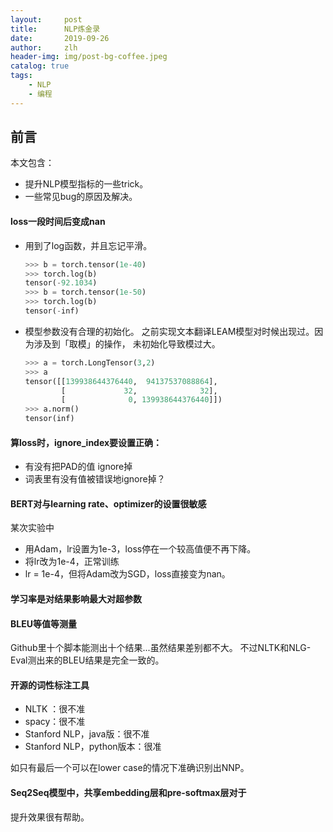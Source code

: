 ```yaml
---
layout:     post
title:      NLP炼金录
date:       2019-09-26
author:     zlh
header-img: img/post-bg-coffee.jpeg
catalog: true
tags:
    - NLP
    - 编程
---
```


## 前言

本文包含：

- 提升NLP模型指标的一些trick。
- 一些常见bug的原因及解决。

#### loss一段时间后变成nan

- 用到了log函数，并且忘记平滑。
    ``` python
    >>> b = torch.tensor(1e-40)
    >>> torch.log(b)
    tensor(-92.1034)
    >>> b = torch.tensor(1e-50)
    >>> torch.log(b)
    tensor(-inf)
    ```

- 模型参数没有合理的初始化。
之前实现文本翻译LEAM模型对时候出现过。因为涉及到「取模」的操作，
未初始化导致模过大。
    ```python
    >>> a = torch.LongTensor(3,2)
    >>> a 
    tensor([[139938644376440,  94137537088864],
            [             32,              32],
            [              0, 139938644376440]])
    >>> a.norm()
    tensor(inf)

    ```

#### 算loss时，ignore_index要设置正确：

- 有没有把PAD的值 ignore掉
- 词表里有没有值被错误地ignore掉？

#### BERT对与learning rate、optimizer的设置很敏感

某次实验中
- 用Adam，lr设置为1e-3，loss停在一个较高值便不再下降。
- 将lr改为1e-4，正常训练
- lr = 1e-4，但将Adam改为SGD，loss直接变为nan。


#### 学习率是对结果影响最大对超参数

#### BLEU等值等测量
Github里十个脚本能测出十个结果...虽然结果差别都不大。
不过NLTK和NLG-Eval测出来的BLEU结果是完全一致的。

#### 开源的词性标注工具
- NLTK ：很不准
- spacy：很不准
- Stanford NLP，java版：很不准
- Stanford NLP，python版本：很准

如只有最后一个可以在lower case的情况下准确识别出NNP。

#### Seq2Seq模型中，共享embedding层和pre-softmax层对于
提升效果很有帮助。
